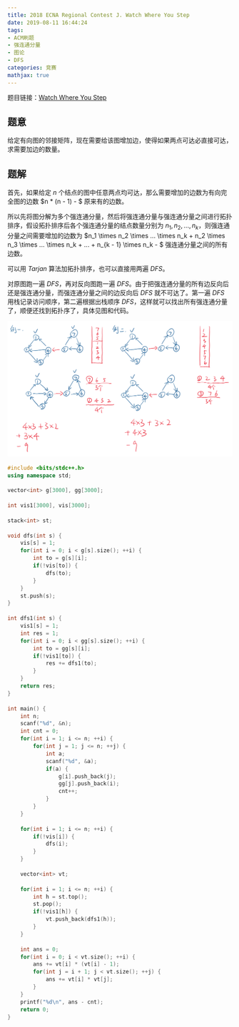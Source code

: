 ```yaml
---
title: 2018 ECNA Regional Contest J. Watch Where You Step
date: 2019-08-11 16:44:24
tags:
- ACM刷题
- 强连通分量
- 图论
- DFS
categories: 竞赛
mathjax: true
---
```


题目链接：[Watch Where You Step](https://nanti.jisuanke.com/t/40547)

## 题意

给定有向图的邻接矩阵，现在需要给该图增加边，使得如果两点可达必直接可达，求需要加边的数量。

## 题解

首先，如果给定 $n$ 个结点的图中任意两点均可达，那么需要增加的边数为有向完全图的边数 $n * (n - 1) - $ 原来有的边数。

所以先将图分解为多个强连通分量，然后将强连通分量与强连通分量之间进行拓扑排序，假设拓扑排序后各个强连通分量的结点数量分别为 $n_1, n_2, ... , n_k$，则强连通分量之间需要增加的边数为 $n_1 \times n_2 \times ... \times n_k + n_2 \times n_3 \times ... \times n_k + ... + n_{k - 1} \times n_k - $ 强连通分量之间的所有边数。

可以用 $Tarjan$ 算法加拓扑排序，也可以直接用两遍 $DFS$。

对原图跑一遍 $DFS$，再对反向图跑一遍 $DFS$。由于把强连通分量的所有边反向后还是强连通分量，而强连通分量之间的边反向后 $DFS$ 就不可达了。第一遍 $DFS$ 用栈记录访问顺序，第二遍根据出栈顺序 $DFS$，这样就可以找出所有强连通分量了，顺便还找到拓扑序了，具体见图和代码。

![title](https://raw.githubusercontent.com/WuTao18/images/master/gitnote/2019/08/11/1565509399691-1565509399769.png)

```cpp
#include <bits/stdc++.h>
using namespace std;

vector<int> g[3000], gg[3000];

int vis1[3000], vis[3000];

stack<int> st;

void dfs(int s) {
    vis[s] = 1;
    for(int i = 0; i < g[s].size(); ++i) {
        int to = g[s][i];
        if(!vis[to]) {
            dfs(to);
        }
    }
    st.push(s);
}

int dfs1(int s) {
    vis1[s] = 1;
    int res = 1;
    for(int i = 0; i < gg[s].size(); ++i) {
        int to = gg[s][i];
        if(!vis1[to]) {
            res += dfs1(to);
        }
    }
    return res;
}

int main() {
    int n;
    scanf("%d", &n);
    int cnt = 0;
    for(int i = 1; i <= n; ++i) {
        for(int j = 1; j <= n; ++j) {
            int a;
            scanf("%d", &a);
            if(a) {
                g[i].push_back(j);
                gg[j].push_back(i);
                cnt++;
            }
        }
    }

    for(int i = 1; i <= n; ++i) {
        if(!vis[i]) {
            dfs(i);
        }
    }

    vector<int> vt;

    for(int i = 1; i <= n; ++i) {
        int h = st.top();
        st.pop();
        if(!vis1[h]) {
            vt.push_back(dfs1(h));
        }
    }

    int ans = 0;
    for(int i = 0; i < vt.size(); ++i) {
        ans += vt[i] * (vt[i] - 1);
        for(int j = i + 1; j < vt.size(); ++j) {
            ans += vt[i] * vt[j];
        }
    }
    printf("%d\n", ans - cnt);
    return 0;
}
```

